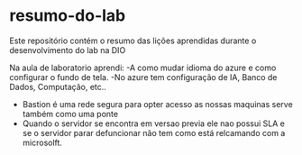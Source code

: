 # resumo-do-lab
 Este repositório contém o resumo das lições aprendidas durante o desenvolvimento do lab na DIO


Na aula de laboratorio aprendi: 
-A como mudar idioma do azure e como configurar o fundo de tela.
-No azure tem configuração de IA, Banco de Dados, Computação, etc..
- Bastion é uma rede segura para opter acesso as nossas maquinas serve também como uma ponte
- Quando o servidor se encontra em versao previa ele nao possui SLA e se o servidor parar defuncionar não tem como está relcamando com a microsolft.

